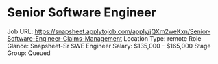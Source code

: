 # Senior Software Engineer

Job URL: https://snapsheet.applytojob.com/apply/jQXm2weKxn/Senior-Software-Engineer-Claims-Management
Location Type: remote
Role Glance: Snapsheet-Sr SWE Engineer
Salary: $135,000 - $165,000
Stage Group: Queued